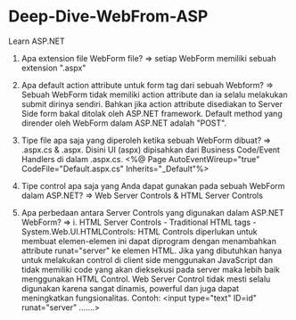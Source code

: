 # Deep-Dive-WebFrom-ASP
Learn ASP.NET

1. Apa extension file WebForm file? 
=> setiap WebForm memiliki sebuah extension ".aspx"

2. Apa default action attribute untuk form tag dari sebuah Webform?
=> Sebuah WebForm tidak memiliki action attribute dan ia selalu melakukan submit dirinya sendiri. Bahkan
   jika action attribute disediakan to Server Side form bakal ditolak oleh ASP.NET framework. Default method yang dirender 
   oleh WebForm dalam ASP.NET adalah "POST".

3. Tipe file apa saja yang diperoleh ketika sebuah WebForm dibuat? 
=> .aspx.cs & .aspx. Disini UI (aspx) dipisahkan dari Business Code/Event Handlers di dalam .aspx.cs. <%@ Page AutoEventWireup="true" CodeFile="Default.aspx.cs" Inherits="_Default"%>

4. Tipe control apa saja yang Anda dapat gunakan pada sebuah WebForm dalam ASP.NET?
=> Web Server Controls & HTML Server Controls

5. Apa perbedaan antara Server Controls yang digunakan dalam ASP.NET WebForm?
=> i. HTML Server Controls - Traditional HTML tags - System.Web.UI.HTMLControls:
HTML Controls diperlukan untuk membuat elemen-elemen ini dapat diprogram dengan menambahkan attribute runat="server" ke elemen HTML. Jika yang dibutuhkan hanya untuk melakukan control di client side menggunakan JavaScript dan tidak memiliki code yang akan dieksekusi pada server maka lebih baik menggunakan HTML Control. Web Server Control tidak mesti selalu digunakan karena sangat dinamis, powerful dan juga dapat meningkatkan fungsionalitas. Contoh: <input type="text" ID=id" runat="server" .......>
